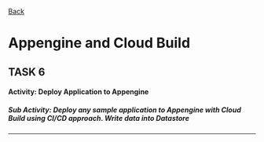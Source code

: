 [Back](../)
# Appengine and Cloud Build

## TASK 6

#### Activity: Deploy Application to Appengine

##### Sub Activity: Deploy any sample application to Appengine with Cloud Build using CI/CD approach. Write data into Datastore
---

